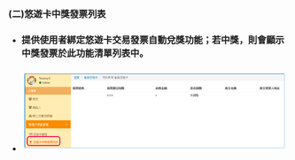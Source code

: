 ### \(二\)悠遊卡中獎發票列表

* ### 提供使用者綁定悠遊卡交易發票自動兌獎功能；若中獎，則會顯示中獎發票於此功能清單列表中。
* ### ![](/assets/YoYo_中獎.png)




